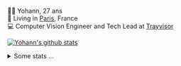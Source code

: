 <p>
  👨🏻 <bold>Yohann</bold>, 27 ans<br/>
  💼 Living in <a href="https://www.google.com/maps?q=paris">Paris</a>, France<br/>
  💻 Computer Vision Engineer and Tech Lead at <a href="https://trayvisor.com/">Trayvisor</a><br/>
</p>

<a href="https://github.com/anuraghazra/github-readme-stats"><img align="center" src="https://github-readme-stats-go94hl40s-yohann84l.vercel.app//api?username=yohann84L&show_icons=true&include_all_commits=true" alt="Yohann's github stats" /> </a>


<details>
  <summary>Some stats ...</summary><br/>
  

<!--START_SECTION:waka-->
![Code Time](http://img.shields.io/badge/Code%20Time-796%20hrs%204%20mins-blue)

![Profile Views](http://img.shields.io/badge/Profile%20Views-0-blue)

**🐱 My GitHub Data** 

> 📦 440.6 kB Used in GitHub's Storage 
 > 
> 🏆 620 Contributions in the Year 2023
 > 
> 🚫 Not Opted to Hire
 > 
> 📜 24 Public Repositories 
 > 
> 🔑 21 Private Repositories 
 > 
**I'm an Early 🐤** 

```text
🌞 Morning                12653 commits       ████████░░░░░░░░░░░░░░░░░   30.69 % 
🌆 Daytime                23687 commits       ██████████████░░░░░░░░░░░   57.45 % 
🌃 Evening                4732 commits        ███░░░░░░░░░░░░░░░░░░░░░░   11.48 % 
🌙 Night                  160 commits         ░░░░░░░░░░░░░░░░░░░░░░░░░   00.39 % 
```
📅 **I'm Most Productive on Wednesday** 

```text
Monday                   7928 commits        █████░░░░░░░░░░░░░░░░░░░░   19.23 % 
Tuesday                  7660 commits        █████░░░░░░░░░░░░░░░░░░░░   18.58 % 
Wednesday                9158 commits        ██████░░░░░░░░░░░░░░░░░░░   22.21 % 
Thursday                 8749 commits        █████░░░░░░░░░░░░░░░░░░░░   21.22 % 
Friday                   7270 commits        ████░░░░░░░░░░░░░░░░░░░░░   17.63 % 
Saturday                 151 commits         ░░░░░░░░░░░░░░░░░░░░░░░░░   00.37 % 
Sunday                   316 commits         ░░░░░░░░░░░░░░░░░░░░░░░░░   00.77 % 
```


📊 **This Week I Spent My Time On** 

```text
🕑︎ Time Zone: Europe/Paris

💬 Programming Languages: 
Python                   7 hrs 51 mins       ██████████████░░░░░░░░░░░   56.02 % 
SQL                      2 hrs 27 mins       ████░░░░░░░░░░░░░░░░░░░░░   17.52 % 
YAML                     1 hr 53 mins        ███░░░░░░░░░░░░░░░░░░░░░░   13.48 % 
GDScript3                44 mins             █░░░░░░░░░░░░░░░░░░░░░░░░   05.33 % 
Markdown                 30 mins             █░░░░░░░░░░░░░░░░░░░░░░░░   03.65 % 

🔥 Editors: 
PyCharm                  13 hrs 15 mins      ████████████████████████░   94.48 % 
VS Code                  37 mins             █░░░░░░░░░░░░░░░░░░░░░░░░   04.41 % 
WebStorm                 9 mins              ░░░░░░░░░░░░░░░░░░░░░░░░░   01.11 % 

💻 Operating System: 
Mac                      14 hrs 1 min        █████████████████████████   100.00 % 
```

**I Mostly Code in Python** 

```text
Python                   20 repos            █████████████░░░░░░░░░░░░   51.28 % 
Jupyter Notebook         4 repos             ███░░░░░░░░░░░░░░░░░░░░░░   10.26 % 
HTML                     2 repos             █░░░░░░░░░░░░░░░░░░░░░░░░   05.13 % 
JavaScript               2 repos             █░░░░░░░░░░░░░░░░░░░░░░░░   05.13 % 
Shell                    1 repo              █░░░░░░░░░░░░░░░░░░░░░░░░   02.56 % 
```




 Last Updated on 05/10/2023 00:25:57 UTC
<!--END_SECTION:waka-->

